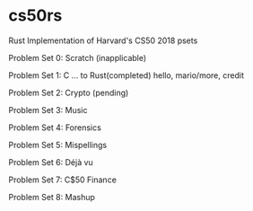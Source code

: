 # cs50rs
Rust Implementation of Harvard's CS50 2018 psets 

 
Problem Set 0: Scratch (inapplicable)
 
Problem Set 1: C ... to Rust(completed)
    hello, mario/more, credit
 
Problem Set 2: Crypto (pending)
 
Problem Set 3: Music
 
Problem Set 4: Forensics
 
Problem Set 5: Mispellings
 
Problem Set 6: Déjà vu
 
Problem Set 7: C$50 Finance
 
Problem Set 8: Mashup

